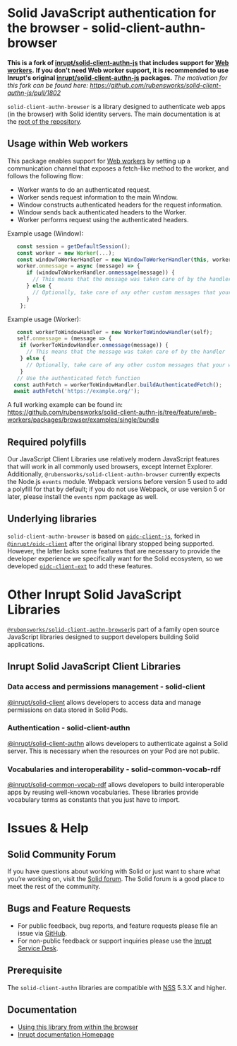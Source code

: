 # Solid JavaScript authentication for the browser - solid-client-authn-browser

**This is a fork of [inrupt/solid-client-authn-js](https://github.com/inrupt/solid-client-authn-js) that includes support for [Web workers](https://developer.mozilla.org/en-US/docs/Web/API/Web_Workers_API/Using_web_workers).**
**If you don't need Web worker support, it is recommended to use Inrupt's original [inrupt/solid-client-authn-js](https://github.com/inrupt/solid-client-authn-js) packages.**
_The motivation for this fork can be found here: https://github.com/rubensworks/solid-client-authn-js/pull/1802_

`solid-client-authn-browser` is a library designed to authenticate web apps (in the browser) with Solid identity servers.
The main documentation is at the [root of the repository](https://github.com/rubensworks/solid-client-authn-js).

## Usage within Web workers

This package enables support for [Web workers](https://developer.mozilla.org/en-US/docs/Web/API/Web_Workers_API/Using_web_workers)
by setting up a communication channel that exposes a fetch-like method to the worker, and follows the following flow:

- Worker wants to do an authenticated request.
- Worker sends request information to the main Window.
- Window constructs authenticated headers for the request information.
- Window sends back authenticated headers to the Worker.
- Worker performs request using the authenticated headers.

Example usage (Window):

```javascript
   const session = getDefaultSession();
   const worker = new Worker(...);
   const windowToWorkerHandler = new WindowToWorkerHandler(this, worker, session);
   worker.onmessage = async (message) => {
      if (windowToWorkerHandler.onmessage(message)) {
        // This means that the message was taken care of by the handler
      } else {
        // Optionally, take care of any other custom messages that your worker may send.
      }
    };
```

Example usage (Worker):

```javascript
   const workerToWindowHandler = new WorkerToWindowHandler(self);
   self.onmessage = (message => {
    if (workerToWindowHandler.onmessage(message)) {
      // This means that the message was taken care of by the handler
    } else {
      // Optionally, take care of any other custom messages that your worker may receive.
    }
   // Use the authenticated fetch function
  const authFetch = workerToWindowHandler.buildAuthenticatedFetch();
  await authFetch('https://example.org/');
```

A full working example can be found in:
https://github.com/rubensworks/solid-client-authn-js/tree/feature/web-workers/packages/browser/examples/single/bundle

## Required polyfills

Our JavaScript Client Libraries use relatively modern JavaScript features that
will work in all commonly used browsers, except Internet Explorer. Additionally,
`@rubensworks/solid-client-authn-browser` currently expects the Node.js `events`
module. Webpack versions before version 5 used to add a polyfill for that by
default; if you do not use Webpack, or use version 5 or later, please install
the `events` npm package as well.

## Underlying libraries

`solid-client-authn-browser` is based on [`oidc-client-js`](https://github.com/IdentityModel/oidc-client-js), forked in
[`@inrupt/oidc-client`](https://github.com/inrupt/oidc-client-js) after the original library stopped being supported.
However, the latter lacks some features that are necessary to provide the developer experience we specifically want for the Solid ecosystem, so we developed [`oidc-client-ext`](https://www.npmjs.com/package/@rubensworks/oidc-client-ext) to add these features.

# Other Inrupt Solid JavaScript Libraries

[`@rubensworks/solid-client-authn-browser`](https://www.npmjs.com/package/@rubensworks/solid-client-authn-browser)is part of a family open source JavaScript libraries designed to support developers building Solid applications.

## Inrupt Solid JavaScript Client Libraries

### Data access and permissions management - solid-client

[@inrupt/solid-client](https://docs.inrupt.com/client-libraries/solid-client-js/) allows developers to access data and manage permissions on data stored in Solid Pods.

### Authentication - solid-client-authn

[@inrupt/solid-client-authn](https://github.com/inrupt/solid-client-authn) allows developers to authenticate against a Solid server. This is necessary when the resources on your Pod are not public.

### Vocabularies and interoperability - solid-common-vocab-rdf

[@inrupt/solid-common-vocab-rdf](https://github.com/inrupt/solid-common-vocab-rdf) allows developers to build interoperable apps by reusing well-known vocabularies. These libraries provide vocabulary terms as constants that you just have to import.

# Issues & Help

## Solid Community Forum

If you have questions about working with Solid or just want to share what you’re working on, visit the [Solid forum](https://forum.solidproject.org/). The Solid forum is a good place to meet the rest of the community.

## Bugs and Feature Requests

- For public feedback, bug reports, and feature requests please file an issue via [GitHub](https://github.com/inrupt/solid-client-authn/issues/).
- For non-public feedback or support inquiries please use the [Inrupt Service Desk](https://inrupt.atlassian.net/servicedesk).

## Prerequisite

The `solid-client-authn` libraries are compatible with [NSS](https://github.com/solid/node-solid-server/releases/tag/v5.3.0) 5.3.X and higher.

## Documentation

- [Using this library from within the browser](https://docs.inrupt.com/developer-tools/javascript/client-libraries/tutorial/authenticate/)
- [Inrupt documentation Homepage](https://docs.inrupt.com/)
